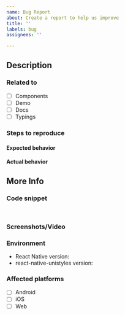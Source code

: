 ```yaml
---
name: Bug Report
about: Create a report to help us improve
title: ''
labels: bug
assignees: ''

---
```


<!--
NOTE: please submit only bug reports here, any new questions or feature requests should be submitted in Discussions:
https://github.com/jpudysz/react-native-unistyles/discussions
 -->

## Description

<!--
A clear and concise description of what is the bug.
-->

### Related to

- [ ] Components
- [ ] Demo
- [ ] Docs
- [ ] Typings

### Steps to reproduce

<!--
Steps to reproduce the behavior:
1. Go to '...'
2. Click on '....'
3. Scroll down to '....'
4. See error
-->

#### Expected behavior

<!--
A clear and concise description of what you expected to happen.
-->

#### Actual behavior

<!--
A clear and concise description of what actually happens.
-->

## More Info

### Code snippet

<!--
A code snippet that reproduce the issue. 
-->

```


```

### Screenshots/Video

<!--
If applicable, add screenshots or a video to help explain your problem.
-->

### Environment

<!--
Fill in your react-native-unistyles and React Native versions below.

List other libraries if relevant.
-->

- React Native version:
- react-native-unistyles version:

### Affected platforms

- [ ] Android
- [ ] iOS
- [ ] Web
